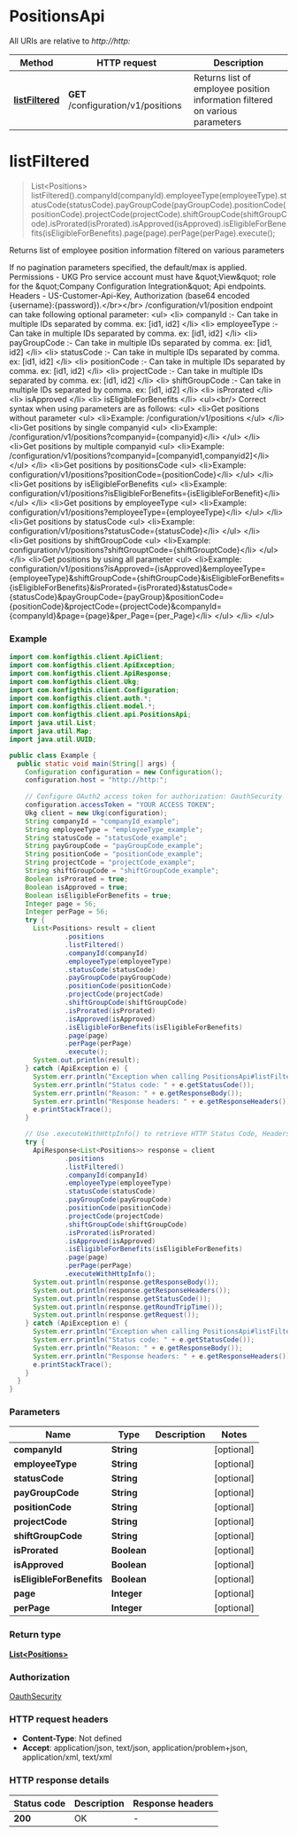 # PositionsApi

All URIs are relative to *http://http:*

| Method | HTTP request | Description |
|------------- | ------------- | -------------|
| [**listFiltered**](PositionsApi.md#listFiltered) | **GET** /configuration/v1/positions | Returns list of employee position information filtered on various parameters |


<a name="listFiltered"></a>
# **listFiltered**
> List&lt;Positions&gt; listFiltered().companyId(companyId).employeeType(employeeType).statusCode(statusCode).payGroupCode(payGroupCode).positionCode(positionCode).projectCode(projectCode).shiftGroupCode(shiftGroupCode).isProrated(isProrated).isApproved(isApproved).isEligibleForBenefits(isEligibleForBenefits).page(page).perPage(perPage).execute();

Returns list of employee position information filtered on various parameters

If no pagination parameters specified, the default/max is applied.   Permissions - UKG Pro service account must have \&quot;View\&quot; role for the \&quot;Company Configuration Integration\&quot; Api endpoints. Headers - US-Customer-Api-Key, Authorization (base64 encoded {username}:{password}).&lt;/br&gt;&lt;/br&gt;           /configuration/v1/position endpoint can take following optional parameter:   &lt;ul&gt;     &lt;li&gt;     companyId :- Can take in multiple IDs separated by comma. ex: [id1, id2]     &lt;/li&gt;     &lt;li&gt;     employeeType :- Can take in multiple IDs separated by comma. ex: [id1, id2]     &lt;/li&gt;     &lt;li&gt;     payGroupCode :- Can take in multiple IDs separated by comma. ex: [id1, id2]     &lt;/li&gt;     &lt;li&gt;     statusCode :- Can take in multiple IDs separated by comma. ex: [id1, id2]     &lt;/li&gt;     &lt;li&gt;     positionCode :- Can take in multiple IDs separated by comma. ex: [id1, id2]     &lt;/li&gt;      &lt;li&gt;     projectCode :- Can take in multiple IDs separated by comma. ex: [id1, id2]     &lt;/li&gt;       &lt;li&gt;     shiftGroupCode :- Can take in multiple IDs separated by comma. ex: [id1, id2]     &lt;/li&gt;     &lt;li&gt;     isProrated      &lt;/li&gt;     &lt;li&gt;     isApproved      &lt;/li&gt;      &lt;li&gt;     isEligibleForBenefits   &lt;/li&gt;  &lt;ul&gt;&lt;br/&gt;    Correct syntax when using parameters are as follows:    &lt;ul&gt;      &lt;li&gt;Get positions without parameter     &lt;ul&gt;      &lt;li&gt;Example: /configuration/v1/positions      &lt;/ul&gt;      &lt;/li&gt;     &lt;li&gt;Get positions by single companyid      &lt;ul&gt;      &lt;li&gt;Example: /configuration/v1/positions?companyid&#x3D;{companyid}&lt;/li&gt;     &lt;/ul&gt;      &lt;/li&gt;   &lt;li&gt;Get positions by multiple companyid      &lt;ul&gt;      &lt;li&gt;Example: /configuration/v1/positions?companyid&#x3D;[companyid1,companyid2]&lt;/li&gt;     &lt;/ul&gt;      &lt;/li&gt;     &lt;li&gt;Get positions by positionsCode     &lt;ul&gt;      &lt;li&gt;Example: configuration/v1/positions?positionCode&#x3D;{positionCode}&lt;/li&gt;     &lt;/ul&gt;      &lt;/li&gt;     &lt;li&gt;Get positions by isEligibleForBenefits      &lt;ul&gt;      &lt;li&gt;Example: configuration/v1/positions?isEligibleForBenefits&#x3D;{isEligibleForBenefit}&lt;/li&gt;     &lt;/ul&gt;      &lt;/li&gt;     &lt;li&gt;Get positions by employeeType      &lt;ul&gt;      &lt;li&gt;Example: configuration/v1/positions?employeeType&#x3D;{employeeType}&lt;/li&gt;     &lt;/ul&gt;      &lt;/li&gt;     &lt;li&gt;Get positions by statusCode      &lt;ul&gt;      &lt;li&gt;Example: configuration/v1/positions?statusCode&#x3D;{statusCode}&lt;/li&gt;     &lt;/ul&gt;      &lt;/li&gt;     &lt;li&gt;Get positions by shiftGroupCode      &lt;ul&gt;      &lt;li&gt;Example: configuration/v1/positions?shiftGrouptCode&#x3D;{shiftGrouptCode}&lt;/li&gt;     &lt;/ul&gt;      &lt;/li&gt;      &lt;li&gt;Get positions by using all parameter      &lt;ul&gt;      &lt;li&gt;Example: configuration/v1/positions?isApproved&#x3D;{isApproved}&amp;employeeType&#x3D;{employeeType}&amp;shiftGroupCode&#x3D;{shiftGroupCode}&amp;isEligibleForBenefits&#x3D;{isEligibleForBenefits}&amp;isProrated&#x3D;{isProrated}&amp;statusCode&#x3D;{statusCode}&amp;payGroupCode&#x3D;{payGroup}&amp;positionCode&#x3D;{positionCode}&amp;projectCode&#x3D;{projectCode}&amp;companyId&#x3D;{companyId}&amp;page&#x3D;{page}&amp;per_Page&#x3D;{per_Page}&lt;/li&gt;     &lt;/ul&gt;      &lt;/li&gt;      &lt;/ul&gt;   

### Example
```java
import com.konfigthis.client.ApiClient;
import com.konfigthis.client.ApiException;
import com.konfigthis.client.ApiResponse;
import com.konfigthis.client.Ukg;
import com.konfigthis.client.Configuration;
import com.konfigthis.client.auth.*;
import com.konfigthis.client.model.*;
import com.konfigthis.client.api.PositionsApi;
import java.util.List;
import java.util.Map;
import java.util.UUID;

public class Example {
  public static void main(String[] args) {
    Configuration configuration = new Configuration();
    configuration.host = "http://http:";
    
    // Configure OAuth2 access token for authorization: OauthSecurity
    configuration.accessToken = "YOUR ACCESS TOKEN";
    Ukg client = new Ukg(configuration);
    String companyId = "companyId_example";
    String employeeType = "employeeType_example";
    String statusCode = "statusCode_example";
    String payGroupCode = "payGroupCode_example";
    String positionCode = "positionCode_example";
    String projectCode = "projectCode_example";
    String shiftGroupCode = "shiftGroupCode_example";
    Boolean isProrated = true;
    Boolean isApproved = true;
    Boolean isEligibleForBenefits = true;
    Integer page = 56;
    Integer perPage = 56;
    try {
      List<Positions> result = client
              .positions
              .listFiltered()
              .companyId(companyId)
              .employeeType(employeeType)
              .statusCode(statusCode)
              .payGroupCode(payGroupCode)
              .positionCode(positionCode)
              .projectCode(projectCode)
              .shiftGroupCode(shiftGroupCode)
              .isProrated(isProrated)
              .isApproved(isApproved)
              .isEligibleForBenefits(isEligibleForBenefits)
              .page(page)
              .perPage(perPage)
              .execute();
      System.out.println(result);
    } catch (ApiException e) {
      System.err.println("Exception when calling PositionsApi#listFiltered");
      System.err.println("Status code: " + e.getStatusCode());
      System.err.println("Reason: " + e.getResponseBody());
      System.err.println("Response headers: " + e.getResponseHeaders());
      e.printStackTrace();
    }

    // Use .executeWithHttpInfo() to retrieve HTTP Status Code, Headers and Request
    try {
      ApiResponse<List<Positions>> response = client
              .positions
              .listFiltered()
              .companyId(companyId)
              .employeeType(employeeType)
              .statusCode(statusCode)
              .payGroupCode(payGroupCode)
              .positionCode(positionCode)
              .projectCode(projectCode)
              .shiftGroupCode(shiftGroupCode)
              .isProrated(isProrated)
              .isApproved(isApproved)
              .isEligibleForBenefits(isEligibleForBenefits)
              .page(page)
              .perPage(perPage)
              .executeWithHttpInfo();
      System.out.println(response.getResponseBody());
      System.out.println(response.getResponseHeaders());
      System.out.println(response.getStatusCode());
      System.out.println(response.getRoundTripTime());
      System.out.println(response.getRequest());
    } catch (ApiException e) {
      System.err.println("Exception when calling PositionsApi#listFiltered");
      System.err.println("Status code: " + e.getStatusCode());
      System.err.println("Reason: " + e.getResponseBody());
      System.err.println("Response headers: " + e.getResponseHeaders());
      e.printStackTrace();
    }
  }
}

```

### Parameters

| Name | Type | Description  | Notes |
|------------- | ------------- | ------------- | -------------|
| **companyId** | **String**|  | [optional] |
| **employeeType** | **String**|  | [optional] |
| **statusCode** | **String**|  | [optional] |
| **payGroupCode** | **String**|  | [optional] |
| **positionCode** | **String**|  | [optional] |
| **projectCode** | **String**|  | [optional] |
| **shiftGroupCode** | **String**|  | [optional] |
| **isProrated** | **Boolean**|  | [optional] |
| **isApproved** | **Boolean**|  | [optional] |
| **isEligibleForBenefits** | **Boolean**|  | [optional] |
| **page** | **Integer**|  | [optional] |
| **perPage** | **Integer**|  | [optional] |

### Return type

[**List&lt;Positions&gt;**](Positions.md)

### Authorization

[OauthSecurity](../README.md#OauthSecurity)

### HTTP request headers

 - **Content-Type**: Not defined
 - **Accept**: application/json, text/json, application/problem+json, application/xml, text/xml

### HTTP response details
| Status code | Description | Response headers |
|-------------|-------------|------------------|
| **200** | OK |  -  |

